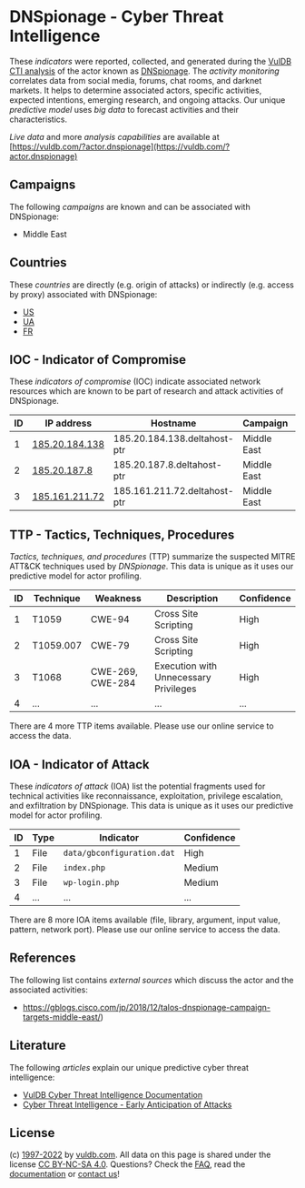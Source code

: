 # DNSpionage - Cyber Threat Intelligence

These _indicators_ were reported, collected, and generated during the [VulDB CTI analysis](https://vuldb.com/?kb.cti) of the actor known as [DNSpionage](https://vuldb.com/?actor.dnspionage). The _activity monitoring_ correlates data from social media, forums, chat rooms, and darknet markets. It helps to determine associated actors, specific activities, expected intentions, emerging research, and ongoing attacks. Our unique _predictive model_ uses _big data_ to forecast activities and their characteristics.

_Live data_ and more _analysis capabilities_ are available at [https://vuldb.com/?actor.dnspionage](https://vuldb.com/?actor.dnspionage)

## Campaigns

The following _campaigns_ are known and can be associated with DNSpionage:

* Middle East

## Countries

These _countries_ are directly (e.g. origin of attacks) or indirectly (e.g. access by proxy) associated with DNSpionage:

* [US](https://vuldb.com/?country.us)
* [UA](https://vuldb.com/?country.ua)
* [FR](https://vuldb.com/?country.fr)

## IOC - Indicator of Compromise

These _indicators of compromise_ (IOC) indicate associated network resources which are known to be part of research and attack activities of DNSpionage.

ID | IP address | Hostname | Campaign | Confidence
-- | ---------- | -------- | -------- | ----------
1 | [185.20.184.138](https://vuldb.com/?ip.185.20.184.138) | 185.20.184.138.deltahost-ptr | Middle East | High
2 | [185.20.187.8](https://vuldb.com/?ip.185.20.187.8) | 185.20.187.8.deltahost-ptr | Middle East | High
3 | [185.161.211.72](https://vuldb.com/?ip.185.161.211.72) | 185.161.211.72.deltahost-ptr | Middle East | High

## TTP - Tactics, Techniques, Procedures

_Tactics, techniques, and procedures_ (TTP) summarize the suspected MITRE ATT&CK techniques used by _DNSpionage_. This data is unique as it uses our predictive model for actor profiling.

ID | Technique | Weakness | Description | Confidence
-- | --------- | -------- | ----------- | ----------
1 | T1059 | CWE-94 | Cross Site Scripting | High
2 | T1059.007 | CWE-79 | Cross Site Scripting | High
3 | T1068 | CWE-269, CWE-284 | Execution with Unnecessary Privileges | High
4 | ... | ... | ... | ...

There are 4 more TTP items available. Please use our online service to access the data.

## IOA - Indicator of Attack

These _indicators of attack_ (IOA) list the potential fragments used for technical activities like reconnaissance, exploitation, privilege escalation, and exfiltration by DNSpionage. This data is unique as it uses our predictive model for actor profiling.

ID | Type | Indicator | Confidence
-- | ---- | --------- | ----------
1 | File | `data/gbconfiguration.dat` | High
2 | File | `index.php` | Medium
3 | File | `wp-login.php` | Medium
4 | ... | ... | ...

There are 8 more IOA items available (file, library, argument, input value, pattern, network port). Please use our online service to access the data.

## References

The following list contains _external sources_ which discuss the actor and the associated activities:

* https://gblogs.cisco.com/jp/2018/12/talos-dnspionage-campaign-targets-middle-east/)

## Literature

The following _articles_ explain our unique predictive cyber threat intelligence:

* [VulDB Cyber Threat Intelligence Documentation](https://vuldb.com/?kb.cti)
* [Cyber Threat Intelligence - Early Anticipation of Attacks](https://www.scip.ch/en/?labs.20201022)

## License

(c) [1997-2022](https://vuldb.com/?kb.changelog) by [vuldb.com](https://vuldb.com/?kb.about). All data on this page is shared under the license [CC BY-NC-SA 4.0](https://creativecommons.org/licenses/by-nc-sa/4.0/). Questions? Check the [FAQ](https://vuldb.com/?kb.faq), read the [documentation](https://vuldb.com/?kb) or [contact us](https://vuldb.com/?contact)!
